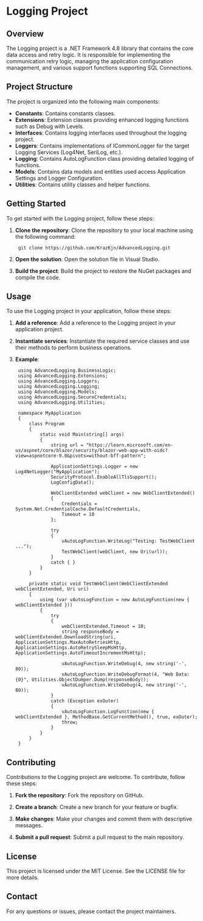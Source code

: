 ﻿# Logging Project

## Overview
The Logging project is a .NET Framework 4.8 library that contains the core data access and retry logic. It is responsible for implementing the communication retry logic, managing the application configuration management, and various support functions supporting SQL Connections.

## Project Structure
The project is organized into the following main components:

- **Constants**: Contains constants classes.
- **Extensions**: Extension classes providing enhanced logging functions such as Debug with Levels.
- **Interfaces**: Contains logging interfaces used throughout the logging project.
- **Loggers**: Contains implementations of ICommonLogger for the target Logging Services (Log4Net, SeriLog, etc.).
- **Logging**: Contains AutoLogFunction class providing detailed logging of functions.
- **Models**: Contains data models and entities used access Application Settings and Logger Configuration.
- **Utilities**: Contains utility classes and helper functions.

## Getting Started
To get started with the Logging project, follow these steps:

1. **Clone the repository**: Clone the repository to your local machine using the following command:
			
		git clone https://github.com/KrazKjn/AdvancedLogging.git

2. **Open the solution**: Open the solution file in Visual Studio.

3. **Build the project**: Build the project to restore the NuGet packages and compile the code.

## Usage
To use the Logging project in your application, follow these steps:

1. **Add a reference**: Add a reference to the Logging project in your application project.

2. **Instantiate services**: Instantiate the required service classes and use their methods to perform business operations.

3. **Example**:

        using AdvancedLogging.BusinessLogic;
        using AdvancedLogging.Extensions;
        using AdvancedLogging.Loggers;
        using AdvancedLogging.Logging;
        using AdvancedLogging.Models;
        using AdvancedLogging.SecureCredentials;
        using AdvancedLogging.Utilities;
 
		namespace MyApplication
		{
			class Program
			{
				static void Main(string[] args)
				{
                    string url = "https://learn.microsoft.com/en-us/aspnet/core/blazor/security/blazor-web-app-with-oidc?view=aspnetcore-9.0&pivots=without-bff-pattern";

                    ApplicationSettings.Logger = new Log4NetLogger("MyApplication");
                    SecurityProtocol.EnableAllTlsSupport();
                    LogConfigData();
 
					WebClientExtended webClient = new WebClientExtended()
					{
					    Credentials = System.Net.CredentialCache.DefaultCredentials,
					    Timeout = 10
					};

					try
					{
					    vAutoLogFunction.WriteLog("Testing: TestWebClient ...");
					    TestWebClient(webClient, new Uri(url));
					}
					catch { }
				}
			}

			private static void TestWebClient(WebClientExtended webClientExtended, Uri uri)
			{
			    using (var vAutoLogFunction = new AutoLogFunction(new { webClientExtended }))
			    {
			        try
			        {
			            webClientExtended.Timeout = 10;
			            string responseBody = webClientExtended.DownloadString(uri, ApplicationSettings.MaxAutoRetriesHttp, ApplicationSettings.AutoRetrySleepMsHttp, ApplicationSettings.AutoTimeoutIncrementMsHttp);

			            vAutoLogFunction.WriteDebug(4, new string('-', 80));
			            vAutoLogFunction.WriteDebugFormat(4, "Web Data: {0}", Utilities.ObjectDumper.Dump(responseBody));
			            vAutoLogFunction.WriteDebug(4, new string('-', 80));
			        }
			        catch (Exception exOuter)
			        {
			            vAutoLogFunction.LogFunction(new { webClientExtended }, MethodBase.GetCurrentMethod(), true, exOuter);
			            throw;
			        }
			    }
			}
		}

## Contributing
Contributions to the Logging project are welcome. To contribute, follow these steps:

1. **Fork the repository**: Fork the repository on GitHub.

2. **Create a branch**: Create a new branch for your feature or bugfix.

3. **Make changes**: Make your changes and commit them with descriptive messages.

4. **Submit a pull request**: Submit a pull request to the main repository.

## License
This project is licensed under the MIT License. See the LICENSE file for more details.

## Contact
For any questions or issues, please contact the project maintainers.
